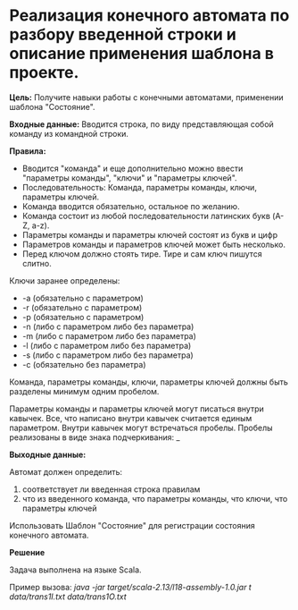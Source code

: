 # Реализация конечного автомата по разбору введенной строки и описание применения шаблона в проекте.

**Цель:** Получите навыки работы с конечными автоматами, применении шаблона "Состояние".

**Входные данные:** Вводится строка, по виду представляющая собой команду из командной строки.

**Правила:**
- Вводится "команда" и еще дополнительно можно ввести "параметры команды", "ключи" и "параметры ключей".
- Последовательность: Команда, параметры команды, ключи, параметры ключей.
- Команда вводится обязательно, остальное по желанию.
- Команда состоит из любой последовательности латинских букв (A-Z, a-z).
- Параметры команды и параметры ключей состоят из букв и цифр
- Параметров команды и параметров ключей может быть несколько.
- Перед ключом должно стоять тире. Тире и сам ключ пишутся слитно.

Ключи заранее определены:
- -a (обязательно с параметром)
- -r (обязательно с параметром)
- -p (обязательно с параметром)
- -n (либо с параметром либо без параметра)
- -m (либо с параметром либо без параметра)
- -l (либо с параметром либо без параметра)
- -s (либо с параметром либо без параметра)
- -c (обязательно без параметра)

Команда, параметры команды, ключи, параметры ключей должны быть разделены минимум одним пробелом.

Параметры команды и параметры ключей могут писаться внутри кавычек. Все, что написано внутри кавычек считается единым параметром. Внутри кавычек могут встречаться пробелы.
Пробелы реализованы в виде знака подчеркивания: _

**Выходные данные:**

Автомат должен определить:
1) соответствует ли введенная строка правилам
2) что из введенного команда, что параметры команды, что ключи, что параметры ключей

Использовать Шаблон "Состояние" для регистрации состояния конечного автомата. 

**Решение**

Задача выполнена на языке Scala.

Пример вызова: *java -jar target/scala-2.13/l18-assembly-1.0.jar t data/trans1I.txt data/trans1O.txt*
